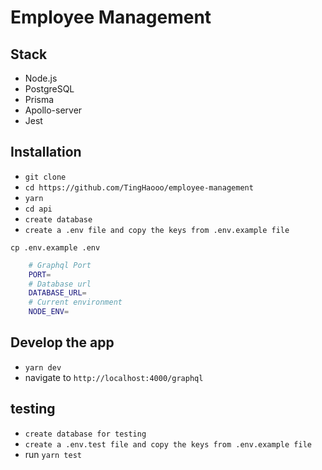 # Employee Management

## Stack

- Node.js
- PostgreSQL
- Prisma
- Apollo-server
- Jest

## Installation

- `git clone `
- `cd https://github.com/TingHaooo/employee-management`
- `yarn`
- `cd api`
- `create database`
- `create a .env file and copy the keys from .env.example file`

`cp .env.example .env`

```bash
    # Graphql Port
    PORT=
    # Database url
    DATABASE_URL=
    # Current environment
    NODE_ENV=
```

## Develop the app

- `yarn dev`
- navigate to `http://localhost:4000/graphql`

## testing

- `create database for testing`
- `create a .env.test file and copy the keys from .env.example file`
- run `yarn test`
